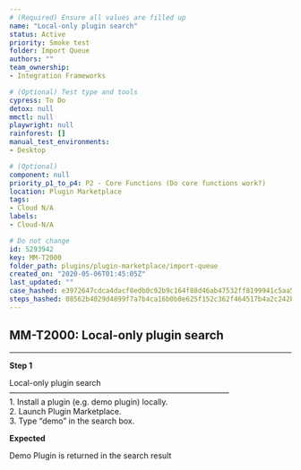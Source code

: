 ```yaml
---
# (Required) Ensure all values are filled up
name: "Local-only plugin search"
status: Active
priority: Smoke test
folder: Import Queue
authors: ""
team_ownership: 
- Integration Frameworks

# (Optional) Test type and tools
cypress: To Do
detox: null
mmctl: null
playwright: null
rainforest: []
manual_test_environments: 
- Desktop

# (Optional)
component: null
priority_p1_to_p4: P2 - Core Functions (Do core functions work?)
location: Plugin Marketplace
tags: 
- Cloud N/A
labels: 
- Cloud-N/A

# Do not change
id: 5293942
key: MM-T2000
folder_path: plugins/plugin-marketplace/import-queue
created_on: "2020-05-06T01:45:05Z"
last_updated: ""
case_hashed: e3972647cdca4dacf8edb0c92b9c164f88d46ab47532ff8199941c5aa5d94fdc682ef2f59bbd5f78d9e4eb06433a9d92
steps_hashed: 08562b4029d4899f7a7b4ca16b0b0e625f152c362f464517b4a2c242b13da4b69629b826eb21dcec2c88a8e27b1279f8
---
```


## MM-T2000: Local-only plugin search

---

**Step 1**

Local-only plugin search\
————————————————————————————\
1\. Install a plugin (e.g. demo plugin) locally.\
2\. Launch Plugin Marketplace.\
3\. Type “demo” in the search box.

**Expected**

Demo Plugin is returned in the search result
